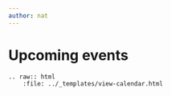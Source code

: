 ```yaml
---
author: nat
---
```


# Upcoming events

```{eval-rst}
.. raw:: html
    :file: ../_templates/view-calendar.html
    
```

